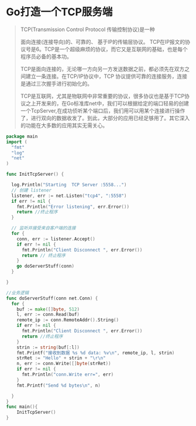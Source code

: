 # Go打造一个TCP服务端

>TCP(Transmission Control Protocol 传输控制协议)是一种
>
>面向连接(连接导向)的、可靠的、 基于IP的传输层协议。
>TCP在IP报文的协议号是6。TCP是一个超级麻烦的协议，而它又是互联网的基础，也是每个程序员必备的基本功。
>
>TCP是面向连接的，无论哪一方向另一方发送数据之前，都必须先在双方之间建立一条连接。在TCP/IP协议中，TCP 协议提供可靠的连接服务，连接是通过三次握手进行初始化的。
>
>​	TCP是互联网，尤其是物联网中非常重要的协议，很多协议也是基于TCP协议之上开发来的，在Go标准库net中，我们可以根据给定的端口轻易的创建一个TcpServer,在成功侦听某个端口后，我们用可以用某个连接进行操作了，进行双向的数据收发了。到此，大部分的应用已经足够用了。其它深入的功能在大多数的应用其实无需关心。

```go
package main 
import (
  "fmt"
  "log"
  "net"
)

func InitTcpServer() {

  log.Println("Starting  TCP Server :5558...")
  // 创建 listener
  listener, err := net.Listen("tcp4", ":5558")
  if err != nil {
    fmt.Println("Error listening", err.Error())
    return //终止程序
  }

  // 监听并接受来自客户端的连接
  for {
    conn, err := listener.Accept()
    if err != nil {
      fmt.Println("Client Disconnect ", err.Error())
      return // 终止程序
    }
    go doServerStuff(conn)
  }

}

//业务逻辑
func doServerStuff(conn net.Conn) {
  for {
    buf := make([]byte, 512)
    l, err := conn.Read(buf)
    remote_ip := conn.RemoteAddr().String()
    if err != nil {
      fmt.Println("Client Disconnect ", err.Error())
      return //终止程序
    }
    strin := string(buf[:l])
    fmt.Printf("接收到数据 %s %d data: %v\n", remote_ip, l, strin)
    strRet := "Hello" + strin + "\r\n"
    n, err := conn.Write([]byte(strRet))
    if err != nil {
      fmt.Println("conn.Write err=", err)
    }
    fmt.Printf("Send %d bytes\n", n)

  }
}
func main(){
    InitTcpServer()
}
```

